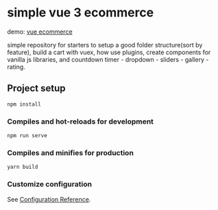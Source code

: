 # simple vue 3 ecommerce

demo: [vue ecommerce](https://vue-ecommerce-template.netlify.app/)

simple repository for starters to setup a good folder structure(sort by feature), build a cart with vuex, how use plugins, create components for vanilla js libraries, and countdown timer - dropdown - sliders - gallery - rating.

## Project setup

```
npm install
```

### Compiles and hot-reloads for development

```
npm run serve
```

### Compiles and minifies for production

```
yarn build
```

### Customize configuration

See [Configuration Reference](https://cli.vuejs.org/config/).
